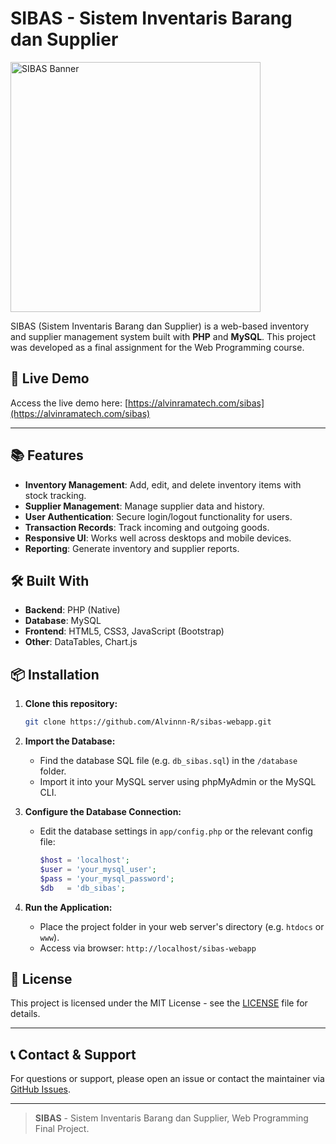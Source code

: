# SIBAS - Sistem Inventaris Barang dan Supplier

<img src="https://alvinramatech.com/sibas/assets/logo_sibas.png" alt="SIBAS Banner" width="400"/>

SIBAS (Sistem Inventaris Barang dan Supplier) is a web-based inventory and supplier management system built with **PHP** and **MySQL**. This project was developed as a final assignment for the Web Programming course.

## 🚀 Live Demo

Access the live demo here: [https://alvinramatech.com/sibas](https://alvinramatech.com/sibas)

---

## 📚 Features

- **Inventory Management**: Add, edit, and delete inventory items with stock tracking.
- **Supplier Management**: Manage supplier data and history.
- **User Authentication**: Secure login/logout functionality for users.
- **Transaction Records**: Track incoming and outgoing goods.
- **Responsive UI**: Works well across desktops and mobile devices.
- **Reporting**: Generate inventory and supplier reports.

## 🛠️ Built With

- **Backend**: PHP (Native)
- **Database**: MySQL
- **Frontend**: HTML5, CSS3, JavaScript (Bootstrap)
- **Other**: DataTables, Chart.js

## 📦 Installation

1. **Clone this repository:**
   ```bash
   git clone https://github.com/Alvinnn-R/sibas-webapp.git
   ```
2. **Import the Database:**

   - Find the database SQL file (e.g. `db_sibas.sql`) in the `/database` folder.
   - Import it into your MySQL server using phpMyAdmin or the MySQL CLI.

3. **Configure the Database Connection:**
   - Edit the database settings in `app/config.php` or the relevant config file:
     ```php
     $host = 'localhost';
     $user = 'your_mysql_user';
     $pass = 'your_mysql_password';
     $db   = 'db_sibas';
     ```
4. **Run the Application:**
   - Place the project folder in your web server's directory (e.g. `htdocs` or `www`).
   - Access via browser: `http://localhost/sibas-webapp`

## 📄 License

This project is licensed under the MIT License - see the [LICENSE](LICENSE) file for details.

---

## 📞 Contact & Support

For questions or support, please open an issue or contact the maintainer via [GitHub Issues](https://github.com/Alvinnn-R/sibas-webapp/issues).

---

> **SIBAS** - Sistem Inventaris Barang dan Supplier, Web Programming Final Project.
